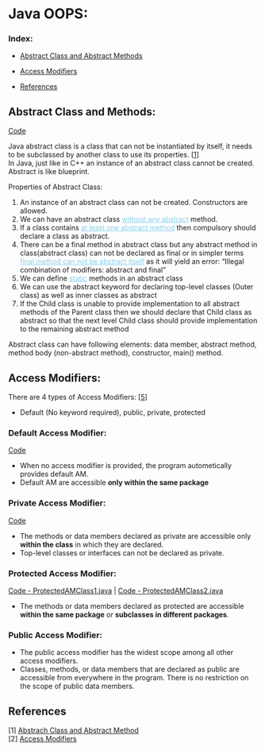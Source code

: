 # Java OOPS:

### Index:

- [Abstract Class and Abstract Methods](#abstract-class-and-methods)
- [Access Modifiers](#access-modifiers)

- [References](#references)

## Abstract Class and Methods:

[Code](./Programs/AbstractClass.java)

Java abstract class is a class that can not be instantiated by itself, it needs to be subclassed by another class to use its properties. [[1](#references)]<br />
In Java, just like in C++ an instance of an abstract class cannot be created. <br />
Abstract is like blueprint. <br />

Properties of Abstract Class:
1. An instance of an abstract class can not be created. Constructors are allowed.
2. We can have an abstract class <span style="color:skyblue"> <u>without any abstract</u> </span> method.
3. If a class contains <span style="color:skyblue"> <u>at least one abstract method</u> </span> then compulsory should declare a class as abstract.
4. There can be a final method in abstract class but any abstract method in class(abstract class) can not be declared as final  or in simpler terms <span style="color:skyblue"> <u>final method can not be abstract itself</u> </span> as it will yield an error: “Illegal combination of modifiers: abstract and final”
5. We can define <span style="color:skyblue"> <u>static</u> </span> methods in an abstract class
6. We can use the abstract keyword for declaring top-level classes (Outer class) as well as inner classes as abstract 
7. If the Child class is unable to provide implementation to all abstract methods of the Parent class then we should declare that Child class as abstract so that the next level Child class should provide implementation to the remaining abstract method

Abstract class can have following elements: data member, abstract method, method body (non-abstract method), constructor, main() method.

## Access Modifiers:

There are 4 types of Access Modifiers: [[5](#references)]
- Default (No keyword required), public, private, protected

### Default Access Modifier:

[Code](./Programs/AccessModifiersPackage/Package2/Pack2Class.java)

- When no access modifier is provided, the program autometically provides default AM.
- Default AM are accessible **only within the same package**

### Private Access Modifier:

[Code](./Programs/AccessModifiersPackage/PrivateAM.java)

- The methods or data members declared as private are accessible only **within the class** in which they are declared.
- Top-level classes or interfaces can not be declared as private.

### Protected Access Modifier:

[Code - ProtectedAMClass1.java](./Programs/AccessModifiersPackage/Package1/ProtectedAMClass1.java) | [Code - ProtectedAMClass2.java](./Programs/AccessModifiersPackage/Package2/ProtectedAMClass2.java)

- The methods or data members declared as protected are accessible **within the same package** or **subclasses in different packages**.

### Public Access Modifier:

- The public access modifier has the widest scope among all other access modifiers.
- Classes, methods, or data members that are declared as public are accessible from everywhere in the program. There is no restriction on the scope of public data members.

## References

[1] [Abstrach Class and Abstract Method](https://www.geeksforgeeks.org/abstract-methods-in-java-with-examples/) <br />
[2] [Access Modifiers](https://www.geeksforgeeks.org/access-modifiers-java/) <br />